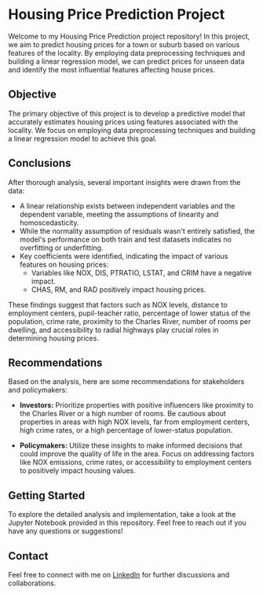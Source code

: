 # Housing Price Prediction Project

Welcome to my Housing Price Prediction project repository! In this project, we aim to predict housing prices for a town or suburb based on various features of the locality. By employing data preprocessing techniques and building a linear regression model, we can predict prices for unseen data and identify the most influential features affecting house prices.

## Objective

The primary objective of this project is to develop a predictive model that accurately estimates housing prices using features associated with the locality. We focus on employing data preprocessing techniques and building a linear regression model to achieve this goal.

## Conclusions

After thorough analysis, several important insights were drawn from the data:

- A linear relationship exists between independent variables and the dependent variable, meeting the assumptions of linearity and homoscedasticity.
- While the normality assumption of residuals wasn't entirely satisfied, the model's performance on both train and test datasets indicates no overfitting or underfitting.
- Key coefficients were identified, indicating the impact of various features on housing prices:
  - Variables like NOX, DIS, PTRATIO, LSTAT, and CRIM have a negative impact.
  - CHAS, RM, and RAD positively impact housing prices.

These findings suggest that factors such as NOX levels, distance to employment centers, pupil-teacher ratio, percentage of lower status of the population, crime rate, proximity to the Charles River, number of rooms per dwelling, and accessibility to radial highways play crucial roles in determining housing prices.

## Recommendations

Based on the analysis, here are some recommendations for stakeholders and policymakers:

- **Investors:** Prioritize properties with positive influencers like proximity to the Charles River or a high number of rooms. Be cautious about properties in areas with high NOX levels, far from employment centers, high crime rates, or a high percentage of lower-status population.
  
- **Policymakers:** Utilize these insights to make informed decisions that could improve the quality of life in the area. Focus on addressing factors like NOX emissions, crime rates, or accessibility to employment centers to positively impact housing values.

## Getting Started

To explore the detailed analysis and implementation, take a look at the Jupyter Notebook provided in this repository. Feel free to reach out if you have any questions or suggestions!

## Contact

Feel free to connect with me on [LinkedIn](www.linkedin.com/in/joaocabralascensao) for further discussions and collaborations.

<!-- Thank you for visiting my Housing Price Prediction project repository! -->

